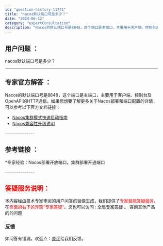 ```yaml
---
id: "question-history-11741"
title: "nacos默认端口号是多少？"
date: "2024-06-12"
category: "expertConsultation"
description: "Nacos的默认端口号是8848，这个端口是主端口，主要用于客户端、控制台及OpenAPI的HTTP通信。如果您想要了解更多关于Nacos部署和端口配置的详情，可以参考以下官方文档链接：- [Nacos集群模式快速启动指南](https://nacos.io/docs/latest/guide/ad"
---
```


## 用户问题 ： 
 nacos默认端口号是多少？  

---------------
## 专家官方解答 ：

Nacos的默认端口号是8848，这个端口是主端口，主要用于客户端、控制台及OpenAPI的HTTP通信。如果您想要了解更多关于Nacos部署和端口配置的详情，可以参考以下官方文档链接：

- [Nacos集群模式快速启动指南](https://nacos.io/docs/latest/guide/admin/cluster-mode-quick-start/)
- [Nacos兼容性升级说明](https://nacos.io/docs/latest/upgrading/200-compatibility/)


<font color="#949494">---------------</font> 


## 参考链接 ：

*专家经验：Nacos部署开放端口，集群部署开通端口 


 <font color="#949494">---------------</font> 
 


## <font color="#FF0000">答疑服务说明：</font> 

本内容经由技术专家审阅的用户问答的镜像生成，我们提供了<font color="#FF0000">专家智能答疑服务</font>，在<font color="#FF0000">页面的右下的浮窗”专家答疑“</font>。您也可以访问 : [全局专家答疑](https://answer.opensource.alibaba.com/docs/intro) 。 咨询其他产品的的问题

### 反馈
如问答有错漏，欢迎点：[差评](https://ai.nacos.io/user/feedbackByEnhancerGradePOJOID?enhancerGradePOJOId=15219)给我们反馈。
